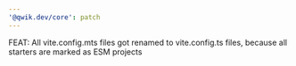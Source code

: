 ```yaml
---
'@qwik.dev/core': patch
---
```


FEAT: All vite.config.mts files got renamed to vite.config.ts files, because all starters are marked as ESM projects
